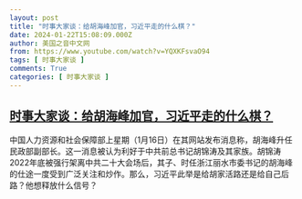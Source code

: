 ```yaml
---
layout: post
title: "时事大家谈：给胡海峰加官，习近平走的什么棋？"
date: 2024-01-22T15:08:09.000Z
author: 美国之音中文网
from: https://www.youtube.com/watch?v=YQXKFsvaO94
tags: [ 时事大家谈 ]
comments: True
categories: [ 时事大家谈 ]
---
```

<!--1705936089000-->
[时事大家谈：给胡海峰加官，习近平走的什么棋？](https://www.youtube.com/watch?v=YQXKFsvaO94)
------

<div>
中国人力资源和社会保障部上星期（1月16日）在其网站发布消息称，胡海峰升任民政部副部长。这一消息被认为利好于中共前总书记胡锦涛及其家族。胡锦涛2022年底被强行架离中共二十大会场后，其子、时任浙江丽水市委书记的胡海峰的仕途一度受到广泛关注和炒作。那么，习近平此举是给胡家活路还是给自己后路？他想释放什么信号？
</div>
